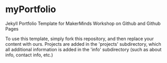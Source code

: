 # myPortfolio
Jekyll Portfolio Template for MakerMinds Workshop on Github and Github Pages

To use this template, simply fork this repository, and then replace your content with ours. Projects are added in the 'projects' subdirectory, which all additional information is added in the 'info' subdirectory (such as about info, contact info, etc.)
